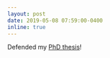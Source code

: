```yaml
---
layout: post
date: 2019-05-08 07:59:00-0400
inline: true
---
```


Defended my [PhD thesis](../assets/pdf/theses/swabha_thesis.pdf)!